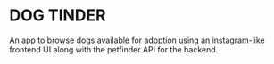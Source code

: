 # DOG TINDER

An app to browse dogs available for adoption using an instagram-like frontend UI along with the petfinder API for the backend.
